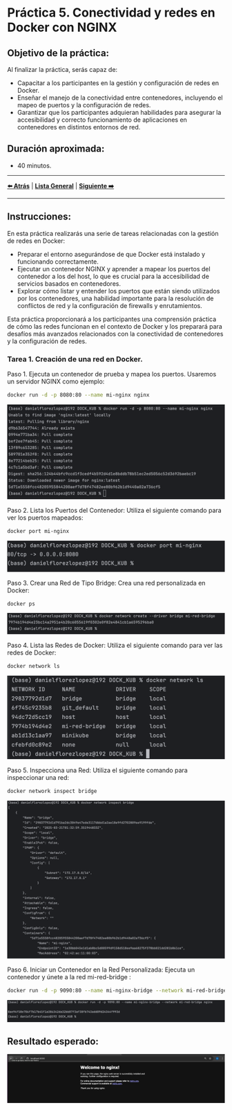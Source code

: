 # Práctica 5. Conectividad y redes en Docker con NGINX

## Objetivo de la práctica:
Al finalizar la práctica, serás capaz de:
- Capacitar a los participantes en la gestión y configuración de redes en Docker.
- Enseñar el manejo de la conectividad entre contenedores, incluyendo el mapeo de puertos y la configuración de redes.
- Garantizar que los participantes adquieran habilidades para asegurar la accesibilidad y correcto funcionamiento de aplicaciones en contenedores en distintos entornos de red.

## Duración aproximada:
- 40 minutos.

---

**[⬅️ Atrás]()** | **[Lista General]()** | **[Siguiente ➡️]()**

---

## Instrucciones:

En esta práctica realizarás una serie de tareas relacionadas con la gestión de redes en Docker:
- Preparar el entorno asegurándose de que Docker está instalado y funcionando correctamente.
- Ejecutar un contenedor NGINX y aprender a mapear los puertos del contenedor a los del host, lo que es crucial para la accesibilidad de servicios basados en contenedores.
- Explorar cómo listar y entender los puertos que están siendo utilizados por los contenedores, una habilidad importante para la resolución de conflictos de red y la configuración de firewalls y enrutamientos.

Esta práctica proporcionará a los participantes una comprensión práctica de cómo las redes funcionan en el contexto de Docker y los preparará para desafíos más avanzados relacionados con la conectividad de contenedores y la configuración de redes.

### Tarea 1. Creación de una red en Docker.

Paso 1. Ejecuta un contenedor de prueba y mapea los puertos. Usaremos un servidor NGINX como ejemplo:

```bash
docker run -d -p 8080:80 --name mi-nginx nginx
```

![create_nginx.png](../images/create_nginx.png)

Paso 2. Lista los Puertos del Contenedor: Utiliza el siguiente comando para ver los puertos mapeados:

```bash
docker port mi-nginx
```

![list_ports.png](../images/list_ports.png)

Paso 3. Crear una Red de Tipo Bridge: Crea una red personalizada en Docker:

```bash
docker ps
```

![create_network.png](../images/create_network.png)

Paso 4. Lista las Redes de Docker: Utiliza el siguiente comando para ver las redes de Docker:

```bash
docker network ls
```

![list_networks.png](../images/list_networks.png)

Paso 5. Inspecciona una Red: Utiliza el siguiente comando para inspeccionar una red:

```bash
docker network inspect bridge
```

![inspect_network.png](../images/inspect_network.png)

Paso 6. Iniciar un Contenedor en la Red Personalizada: Ejecuta un contenedor y únete a la red  mi-red-bridge :

```bash
docker run -d -p 9090:80 --name mi-nginx-bridge --network mi-red-bridge nginx
```

![cap5_create_contiaer_nginx.png](../images/cap5_create_contiaer_nginx.png)


## Resultado esperado:

![cap5_final.png](../images/cap5_final.png)

